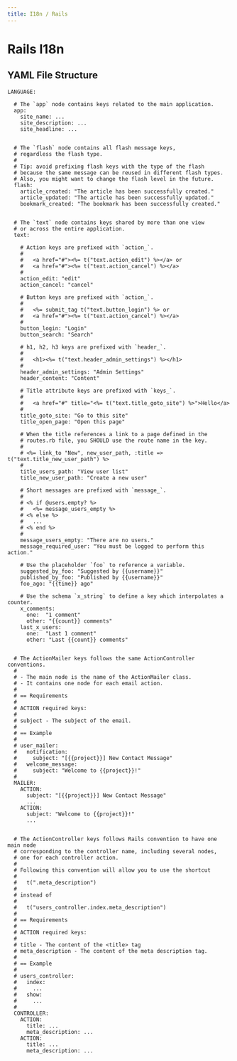 ```yaml
---
title: I18n / Rails
---
```


# Rails I18n


## YAML File Structure


    LANGUAGE:

      # The `app` node contains keys related to the main application.
      app:
        site_name: ...
        site_description: ...
        site_headline: ...


      # The `flash` node contains all flash message keys,
      # regardless the flash type.
      #
      # Tip: avoid prefixing flash keys with the type of the flash
      # because the same message can be reused in different flash types.
      # Also, you might want to change the flash level in the future.
      flash:
        article_created: "The article has been successfully created."
        article_updated: "The article has been successfully updated."
        bookmark_created: "The bookmark has been successfully created."


      # The `text` node contains keys shared by more than one view
      # or across the entire application.
      text:

        # Action keys are prefixed with `action_`.
        #
        #   <a href="#"><%= t("text.action_edit") %></a> or
        #   <a href="#"><%= t("text.action_cancel") %></a>
        #
        action_edit: "edit"
        action_cancel: "cancel"

        # Button keys are prefixed with `action_`.
        #
        #   <%= submit_tag t("text.button_login") %> or
        #   <a href="#"><%= t("text.action_cancel") %></a>
        #
        button_login: "Login"
        button_search: "Search"

        # h1, h2, h3 keys are prefixed with `header_`.
        #
        #   <h1><%= t("text.header_admin_settings") %></h1>
        #
        header_admin_settings: "Admin Settings"
        header_content: "Content"

        # Title attribute keys are prefixed with `keys_`.
        #
        #   <a href="#" title="<%= t("text.title_goto_site") %>">Hello</a>
        #
        title_goto_site: "Go to this site"
        title_open_page: "Open this page"

        # When the title references a link to a page defined in the
        # routes.rb file, you SHOULD use the route name in the key.
        #
        # <%= link_to "New", new_user_path, :title => t("text.title_new_user_path") %>
        #
        title_users_path: "View user list"
        title_new_user_path: "Create a new user"

        # Short messages are prefixed with `message_`.
        #
        # <% if @users.empty? %>
        #   <%= message_users_empty %>
        # <% else %>
        #   ...
        # <% end %>
        #
        message_users_empty: "There are no users."
        message_required_user: "You must be logged to perform this action."

        # Use the placeholder `foo` to reference a variable.
        suggested_by_foo: "Suggested by {{username}}"
        published_by_foo: "Published by {{username}}"
        foo_ago: "{{time}} ago"

        # Use the schema `x_string` to define a key which interpolates a counter.
        x_comments:
          one:  "1 comment"
          other: "{{count}} comments"
        last_x_users:
          one:  "Last 1 comment"
          other: "Last {{count}} comments"


      # The ActionMailer keys follows the same ActionController conventions.
      #
      # - The main node is the name of the ActionMailer class.
      # - It contains one node for each email action.
      #
      # == Requirements
      #
      # ACTION required keys:
      #
      # subject - The subject of the email.
      #
      # == Example
      #
      # user_mailer:
      #   notification:
      #     subject: "[{{project}}] New Contact Message"
      #   welcome_message:
      #     subject: "Welcome to {{project}}!"
      #
      MAILER:
        ACTION:
          subject: "[{{project}}] New Contact Message"
          ...
        ACTION:
          subject: "Welcome to {{project}}!"
          ...


      # The ActionController keys follows Rails convention to have one main node
      # corresponding to the controller name, including several nodes,
      # one for each controller action.
      #
      # Following this convention will allow you to use the shortcut
      #
      #   t(".meta_description")
      #
      # instead of
      #
      #   t("users_controller.index.meta_description")
      #
      # == Requirements
      #
      # ACTION required keys:
      #
      # title - The content of the <title> tag
      # meta_description - The content of the meta description tag.
      #
      # == Example
      #
      # users_controller:
      #   index:
      #     ...
      #   show:
      #     ...
      #
      CONTROLLER:
        ACTION:
          title: ...
          meta_description: ...
        ACTION:
          title: ...
          meta_description: ...

